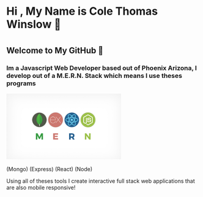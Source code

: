 <h1> Hi , My Name is Cole Thomas Winslow 🚀<h1/>

## Welcome to My GitHub 👾
<h3>Im a Javascript Web Developer based out of Phoenix Arizona, I develop out of a M.E.R.N. Stack which means I use theses programs</h3>

<img src="Mern.jpeg" alt="M.E.R.N" width="300"/>

(Mongo) (Express) (React) (Node)




<p>Using all of theses tools I create interactive full stack web applications that are also mobile responsive!</p>
